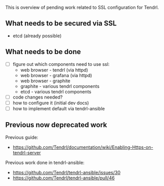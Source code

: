 This is overview of pending work related to SSL configuration for Tendrl.

## What needs to be secured via SSL

* etcd (already possible)

## What needs to be done

* [ ] figure out which components need to use ssl:
   - web browser - tendrl (via httpd)
   - web browser - grafana (via httpd)
   - web browser - graphite
   - graphite - various tendrl components
   - etcd - various tendrl components
* [ ] code changes needed?
* [ ] how to configure it (initial dev docs)
* [ ] how to implement default via tendrl-ansible

## Previous now deprecated work

Previous guide:

* https://github.com/Tendrl/documentation/wiki/Enabling-Https-on-tendrl-server

Previous work done in tendrl-ansible:

* https://github.com/Tendrl/tendrl-ansible/issues/30
* https://github.com/Tendrl/tendrl-ansible/pull/46


